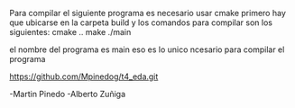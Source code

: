 Para compilar el siguiente programa es necesario usar cmake
primero hay que ubicarse en la carpeta build
y los comandos para compilar son los siguientes:
cmake ..
make
./main

el nombre del programa es main
eso es lo unico ncesario para compilar el programa

https://github.com/Mpinedog/t4_eda.git

-Martin Pinedo
-Alberto Zuñiga